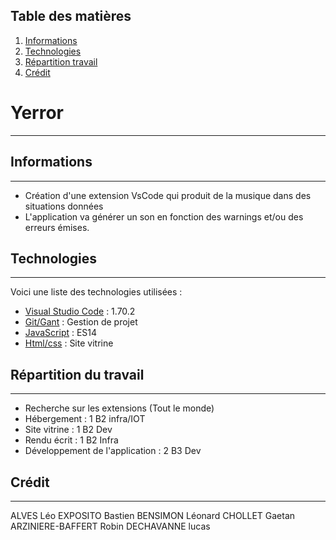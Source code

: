 ## Table des matières

1. [Informations](#informations)
2. [Technologies](#technologies)
3. [Répartition travail](#Travail)
4. [Crédit](#crédit)
# Yerror
***
## Informations
***
- Création d'une extension VsCode qui produit de la musique dans des situations données
- L'application va générer un son en fonction des warnings et/ou des erreurs émises. 
## Technologies
***
Voici une liste des technologies utilisées :
* [Visual Studio Code](https://code.visualstudio.com/) : 1.70.2
* [Git/Gant]() : Gestion de projet
* [JavaScript]() : ES14
* [Html/css]() : Site vitrine
## Répartition du travail 
***
- Recherche sur les extensions (Tout le monde)
- Hébergement : 1 B2 infra/IOT
- Site vitrine : 1 B2 Dev
- Rendu écrit : 1 B2 Infra
- Développement de l'application : 2 B3 Dev 
## Crédit 
***
ALVES Léo 
EXPOSITO Bastien 
BENSIMON Léonard 
CHOLLET Gaetan 
ARZINIERE-BAFFERT Robin 
DECHAVANNE lucas 
 
